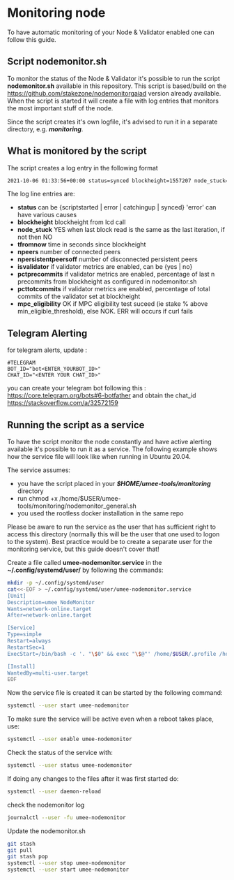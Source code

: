 # Monitoring node

To have automatic monitoring of your Node & Validator enabled one can follow this guide.

## Script nodemonitor.sh

To monitor the status of the Node & Validator it's possible to run the script **nodemonitor.sh** available in this repository.
This script is based/build on the <https://github.com/stakezone/nodemonitorgaiad> version already available.
When the script is started it will create a file with log entries that monitors the most important stuff of the node.

Since the script creates it's own logfile, it's advised to run it in a separate directory, e.g. **_monitoring_**.

## What is monitored by the script

The script creates a log entry in the following format

```bash
2021-10-06 01:33:56+00:00 status=synced blockheight=1557207 node_stuck=NO tfromnow=7 npeers=12 npersistentpeersoff=1 isvalidator=yes pctprecommits=1.00 pcttotcommits=1.0  mpc_eligibility=OK
```

The log line entries are:

* **status** can be {scriptstarted | error | catchingup | synced} 'error' can have various causes
* **blockheight** blockheight from lcd call
* **node_stuck** YES when last block read is the same as the last iteration, if not then NO
* **tfromnow** time in seconds since blockheight
* **npeers** number of connected peers
* **npersistentpeersoff** number of disconnected persistent peers
* **isvalidator** if validator metrics are enabled, can be {yes | no}
* **pctprecommits** if validator metrics are enabled, percentage of last n precommits from blockheight as configured in nodemonitor.sh
* **pcttotcommits** if validator metrics are enabled, percentage of total commits of the validator set at blockheight
* **mpc_eligibility** OK if MPC eligibility test suceed (ie stake % above min_eligible_threshold), else NOK. ERR will occurs if curl fails

## Telegram Alerting

for telegram alerts, update :

```text
#TELEGRAM
BOT_ID="bot<ENTER_YOURBOT_ID>"
CHAT_ID="<ENTER YOUR CHAT_ID>"
```

you can create your telegram bot following this : <https://core.telegram.org/bots#6-botfather> and obtain the chat_id <https://stackoverflow.com/a/32572159>

## Running the script as a service

To have the script monitor the node constantly and have active alerting available it's possible to run it as a service.
The following example shows how the service file will look like when running in Ubuntu 20.04.

The service assumes:

* you have the script placed in your **_$HOME/umee-tools/monitoring_** directory
* run chmod +x /home/$USER/umee-tools/monitoring/nodemonitor_general.sh
* you used the rootless docker installation in the same repo

Please be aware to run the service as the user that has sufficient right to access this directory (normally this will be the user that one used to logon to the system). Best practice would be to create a separate user for the monitoring service, but this guide doesn't cover that!

Create a file called **umee-nodemonitor.service** in the **~/.config/systemd/user/** by following the commands:

```bash
mkdir -p ~/.config/systemd/user
cat<<-EOF > ~/.config/systemd/user/umee-nodemonitor.service
[Unit]
Description=umee NodeMonitor
Wants=network-online.target
After=network-online.target

[Service]
Type=simple
Restart=always
RestartSec=1
ExecStart=/bin/bash -c '. "\$0" && exec "\$@"' /home/$USER/.profile /home/$USER/umee-tools/monitoring/nodemonitor_general.sh

[Install]
WantedBy=multi-user.target
EOF
```

Now the service file is created it can be started by the following command:

```bash
systemctl --user start umee-nodemonitor
```

To make sure the service will be active even when a reboot takes place, use:

```bash
systemctl --user enable umee-nodemonitor
```

Check the status of the service with:

```bash
systemctl --user status umee-nodemonitor
```

If doing any changes to the files after it was first started do:

```bash
systemctl --user daemon-reload
```

check the nodemonitor log

```bash
journalctl --user -fu umee-nodemonitor
```

Update the nodemonitor.sh

```bash
git stash
git pull
git stash pop
systemctl --user stop umee-nodemonitor
systemctl --user start umee-nodemonitor
```